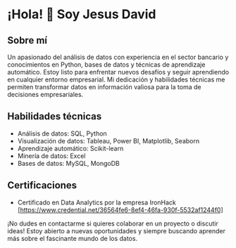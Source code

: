 # ¡Hola! 👋 Soy Jesus David

## Sobre mí

Un apasionado del análisis de datos con experiencia en el sector bancario y conocimientos en Python, bases de datos y técnicas de aprendizaje automático. Estoy listo para enfrentar nuevos desafíos y seguir aprendiendo en cualquier entorno empresarial. Mi dedicación y habilidades técnicas me permiten transformar datos en información valiosa para la toma de decisiones empresariales.

## Habilidades técnicas

- Análisis de datos: SQL, Python
- Visualización de datos: Tableau, Power BI, Matplotlib, Seaborn
- Aprendizaje automático: Scikit-learn
- Minería de datos: Excel 
- Bases de datos: MySQL, MongoDB

## Certificaciones

- Certificado en Data Analytics por la empresa IronHack [https://www.credential.net/36564fe6-8ef4-46fa-930f-5532af1244f0]

¡No dudes en contactarme si quieres colaborar en un proyecto o discutir ideas! Estoy abierto a nuevas oportunidades y siempre buscando aprender más sobre el fascinante mundo de los datos.
